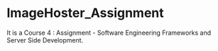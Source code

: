 # ImageHoster_Assignment
It is a Course 4 : Assignment - Software Engineering Frameworks and Server Side Development.
